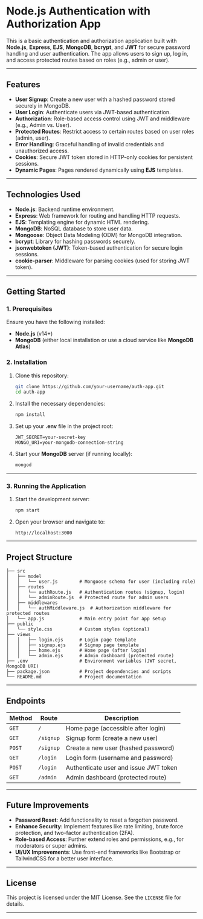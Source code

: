 # **Node.js Authentication with Authorization App**

This is a basic authentication and authorization application built with **Node.js**, **Express**, **EJS**, **MongoDB**, **bcrypt**, and **JWT** for secure password handling and user authentication. The app allows users to sign up, log in, and access protected routes based on roles (e.g., admin or user).

---

## **Features**
- **User Signup**: Create a new user with a hashed password stored securely in MongoDB.
- **User Login**: Authenticate users via JWT-based authentication.
- **Authorization**: Role-based access control using JWT and middleware (e.g., Admin vs. User).
- **Protected Routes**: Restrict access to certain routes based on user roles (admin, user).
- **Error Handling**: Graceful handling of invalid credentials and unauthorized access.
- **Cookies**: Secure JWT token stored in HTTP-only cookies for persistent sessions.
- **Dynamic Pages**: Pages rendered dynamically using **EJS** templates.

---

## **Technologies Used**
- **Node.js**: Backend runtime environment.
- **Express**: Web framework for routing and handling HTTP requests.
- **EJS**: Templating engine for dynamic HTML rendering.
- **MongoDB**: NoSQL database to store user data.
- **Mongoose**: Object Data Modeling (ODM) for MongoDB integration.
- **bcrypt**: Library for hashing passwords securely.
- **jsonwebtoken (JWT)**: Token-based authentication for secure login sessions.
- **cookie-parser**: Middleware for parsing cookies (used for storing JWT token).

---

## **Getting Started**

### **1. Prerequisites**
Ensure you have the following installed:
- **Node.js** (v14+)
- **MongoDB** (either local installation or use a cloud service like **MongoDB Atlas**)

### **2. Installation**
1. Clone this repository:
   ```bash
   git clone https://github.com/your-username/auth-app.git
   cd auth-app
   ```

2. Install the necessary dependencies:
   ```bash
   npm install
   ```

3. Set up your **.env** file in the project root:
   ```env
   JWT_SECRET=your-secret-key
   MONGO_URI=your-mongodb-connection-string
   ```

4. Start your **MongoDB** server (if running locally):
   ```bash
   mongod
   ```

---

### **3. Running the Application**
1. Start the development server:
   ```bash
   npm start
   ```

2. Open your browser and navigate to:
   ```
   http://localhost:3000
   ```

---

## **Project Structure**

```
├── src
│   ├── model
│   │   └── user.js        # Mongoose schema for user (including role)
│   ├── routes
│   │   └── authRoute.js   # Authentication routes (signup, login)
│   │   └── adminRoute.js  # Protected route for admin users
│   ├── middlewares
│   │   └── authMiddleware.js  # Authorization middleware for protected routes
│   └── app.js             # Main entry point for app setup
├── public
│   └── style.css          # Custom styles (optional)
├── views
│   │   ├── login.ejs      # Login page template
│   │   ├── signup.ejs     # Signup page template
│   │   ├── home.ejs       # Home page (after login)
│   │   └── admin.ejs      # Admin dashboard (protected route)
├── .env                   # Environment variables (JWT secret, MongoDB URI)
├── package.json           # Project dependencies and scripts
└── README.md              # Project documentation
```

---

## **Endpoints**

| **Method** | **Route**    | **Description**                           |
|------------|--------------|-------------------------------------------|
| `GET`      | `/`          | Home page (accessible after login)        |
| `GET`      | `/signup`    | Signup form (create a new user)          |
| `POST`     | `/signup`    | Create a new user (hashed password)      |
| `GET`      | `/login`     | Login form (username and password)       |
| `POST`     | `/login`     | Authenticate user and issue JWT token    |
| `GET`      | `/admin`     | Admin dashboard (protected route)        |

---

## **Future Improvements**
- **Password Reset**: Add functionality to reset a forgotten password.
- **Enhance Security**: Implement features like rate limiting, brute force protection, and two-factor authentication (2FA).
- **Role-based Access**: Further extend roles and permissions, e.g., for moderators or super admins.
- **UI/UX Improvements**: Use front-end frameworks like Bootstrap or TailwindCSS for a better user interface.

---

## **License**
This project is licensed under the MIT License. See the `LICENSE` file for details.

---